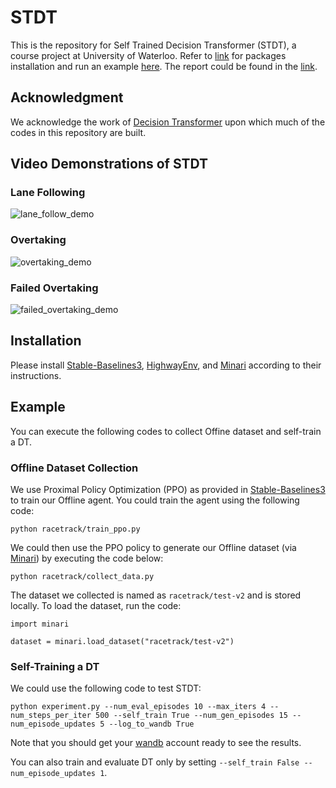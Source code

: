 # STDT
This is the repository for Self Trained Decision Transformer (STDT), a course project at University of Waterloo. Refer to [link](#installation) for packages installation and run an example [here](#example). The report could be found in the [link](ECE_750_T40_Final_Report.pdf).

## Acknowledgment
We acknowledge the work of [Decision Transformer](https://github.com/kzl/decision-transformer) upon which much of the codes in this repository are built.

## Video Demonstrations of STDT
### Lane Following
![lane_follow_demo](Highway-env-lane-tracking.gif)


### Overtaking
![overtaking_demo](Highway-env-success.gif)

### Failed Overtaking
![failed_overtaking_demo](Highway-env-overtaking-fail.gif)

## Installation
Please install [Stable-Baselines3](https://github.com/DLR-RM/stable-baselines3), [HighwayEnv](https://github.com/Farama-Foundation/HighwayEnv), and [Minari](https://github.com/Farama-Foundation/Minari) according to their instructions.

## Example
You can execute the following codes to collect Offine dataset and self-train a DT.
### Offline Dataset Collection
We use Proximal Policy Optimization (PPO) as provided in [Stable-Baselines3](https://github.com/DLR-RM/stable-baselines3) to train our Offline agent. You could train the agent using the following code:
```
python racetrack/train_ppo.py
```
We could then use the PPO policy to generate our Offline dataset (via [Minari](https://github.com/Farama-Foundation/Minari)) by executing the code below:
```
python racetrack/collect_data.py
```
The dataset we collected is named as ```racetrack/test-v2``` and is stored locally. To load the dataset, run the code:
```
import minari

dataset = minari.load_dataset("racetrack/test-v2")
```

### Self-Training a DT
We could use the following code to test STDT:
```
python experiment.py --num_eval_episodes 10 --max_iters 4 --num_steps_per_iter 500 --self_train True --num_gen_episodes 15 --num_episode_updates 5 --log_to_wandb True
```
Note that you should get your [wandb](https://wandb.ai/site) account ready to see the results.

You can also train and evaluate DT only by setting ```--self_train False --num_episode_updates 1```.